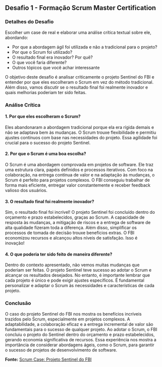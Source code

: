 ## Desafio 1 - Formação Scrum Master Certification

### Detalhes do Desafio

Escolher um case de real e elaborar uma análise crítica textual sobre ele, abordando:
- Por que a abordagem ágil foi utilizada e não a tradicional para o projeto?
- Por que o Scrum foi utilizado?
- O resultado final era inovador? Por quê?
- O que você faria diferente?
- Outros tópicos que você achar interessante

O objetivo deste desafio é analisar criticamente o projeto Sentinel do FBI e entender por que eles escolheram o Scrum em vez do método tradicional. Além disso, vamos discutir se o resultado final foi realmente inovador e quais melhorias poderiam ter sido feitas.

### Análise Crítica

#### 1. Por que eles escolheram o Scrum?

Eles abandonaram a abordagem tradicional porque ela era rígida demais e não se adaptava bem às mudanças. O Scrum trouxe flexibilidade e permitiu ajustes contínuos com base nas necessidades do projeto. Essa agilidade foi crucial para o sucesso do projeto Sentinel.

#### 2. Por que o Scrum é uma boa escolha?

O Scrum é uma abordagem comprovada em projetos de software. Ele traz uma estrutura clara, papéis definidos e processos iterativos. Com foco na colaboração, na entrega contínua de valor e na adaptação às mudanças, o Scrum é perfeito para projetos complexos. O FBI conseguiu trabalhar de forma mais eficiente, entregar valor constantemente e receber feedback valioso dos usuários.

#### 3. O resultado final foi realmente inovador?

Sim, o resultado final foi incrível! O projeto Sentinel foi concluído dentro do orçamento e prazo estabelecidos, graças ao Scrum. A capacidade de resposta às mudanças, a mitigação de riscos e a entrega de software de alta qualidade fizeram toda a diferença. Além disso, simplificar os processos de tomada de decisão trouxe benefícios extras. O FBI economizou recursos e alcançou altos níveis de satisfação. Isso é inovação!

#### 4. O que poderia ter sido feito de maneira diferente?

Dentro do contexto apresentado, não vemos muitas mudanças que poderiam ser feitas. O projeto Sentinel teve sucesso ao adotar o Scrum e alcançar os resultados desejados. No entanto, é importante lembrar que cada projeto é único e pode exigir ajustes específicos. É fundamental personalizar e adaptar o Scrum às necessidades e características de cada projeto.

### Conclusão

O caso do projeto Sentinel do FBI nos mostra os benefícios incríveis trazidos pelo Scrum, especialmente em projetos complexos. A adaptabilidade, a colaboração eficaz e a entrega incremental de valor são fundamentais para o sucesso de qualquer projeto. Ao adotar o Scrum, o FBI concluiu o projeto do Sentinel dentro do orçamento e prazo estabelecidos, gerando economia significativa de recursos. Essa experiência nos mostra a importância de considerar abordagens ágeis, como o Scrum, para garantir o sucesso de projetos de desenvolvimento de software. 

**Fonte:** [Scrum Case: Projeto Sentinel do FBI](https://www.zappts.com.br/scrum-case-como-o-fbi-desenvolveu-em-1-ano-um-projeto-que-estava-atrasado-ha-10-anos-e-com-economia-de-90-do-investimento/)
